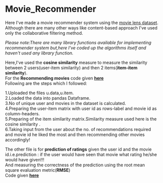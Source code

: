# Movie_Recommender

Here I've made a movie recommender system using the [movie lens dataset](https://grouplens.org/datasets/movielens/). 
Although there are many other ways like content-based approach I've used only the collaborative filtering method. 

 *Please note:There are many library functions available for implementing recommender system but,here I've coded up the algorithms itself and haven't used any library function.* 
  
Here,I've used the **cosine similarity** measure to measure the similarity between 2 users(user-item similarity) and then 2 items(**item-item similarity**).  
For the **Recommending movies** code given **[here](https://github.com/Ankita-Das/Movie_Recommender/blob/master/movierec.ipynb)**  
Following are the steps which I followed:  

1.Uploaded the files u.data,u.item.    
2.Loaded the data into pandas Dataframe.  
3.No of unique user and movies in the dataset is calculated.  
4.Preparing the user-item matrix with user id as rows-label and movie id as column-headers.  
5.Preparing of the item similarity matrix.Similarity measure used here is the cosine similarity .  
6.Taking input from the user about the no. of recommendations required and movie id he liked the most and then recommending other     movies accordingly!    

The other file is for **prediction of ratings** given the user id and the movie id.i.e.prediction : if the user would have seen that movie what rating he/she would have given!!!  
And measuring the correctness of the prediction using the root mean square evaluation metric(**RMSE**)  
Code given **[here](https://github.com/Ankita-Das/Movie_Recommender/blob/master/ratings_predict.ipynb)** 

